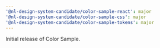 ```yaml
---
'@nl-design-system-candidate/color-sample-react': major
'@nl-design-system-candidate/color-sample-css': major
'@nl-design-system-candidate/color-sample-tokens': major
---
```


Initial release of Color Sample.
